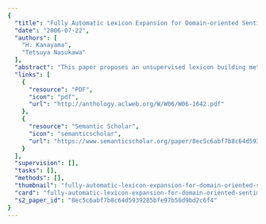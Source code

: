 ```yaml
---
{
  "title": "Fully Automatic Lexicon Expansion for Domain-oriented Sentiment Analysis",
  "date": "2006-07-22",
  "authors": [
    "H. Kanayama",
    "Tetsuya Nasukawa"
  ],
  "abstract": "This paper proposes an unsupervised lexicon building method for the detection of polar clauses, which convey positive or negative aspects in a specific domain. The lexical entries to be acquired are called polar atoms, the minimum human-understandable syntactic structures that specify the polarity of clauses. As a clue to obtain candidate polar atoms, we use context coherency, the tendency for same polarities to appear successively in contexts. Using the overall density and precision of coherency in the corpus, the statistical estimation picks up appropriate polar atoms among candidates, without any manual tuning of the threshold values. The experimental results show that the precision of polarity assignment with the automatically acquired lexicon was 94% on average, and our method is robust for corpora in diverse domains and for the size of the initial lexicon.",
  "links": [
    {
      "resource": "PDF",
      "icon": "pdf",
      "url": "http://anthology.aclweb.org/W/W06/W06-1642.pdf"
    },
    {
      "resource": "Semantic Scholar",
      "icon": "semanticscholar",
      "url": "https://www.semanticscholar.org/paper/8ec5c6abf7b8c64d5939285bfe97b56d9bd2c6f4"
    }
  ],
  "supervision": [],
  "tasks": [],
  "methods": [],
  "thumbnail": "fully-automatic-lexicon-expansion-for-domain-oriented-sentiment-analysis-thumb.jpg",
  "card": "fully-automatic-lexicon-expansion-for-domain-oriented-sentiment-analysis-card.jpg",
  "s2_paper_id": "8ec5c6abf7b8c64d5939285bfe97b56d9bd2c6f4"
}
---
```


